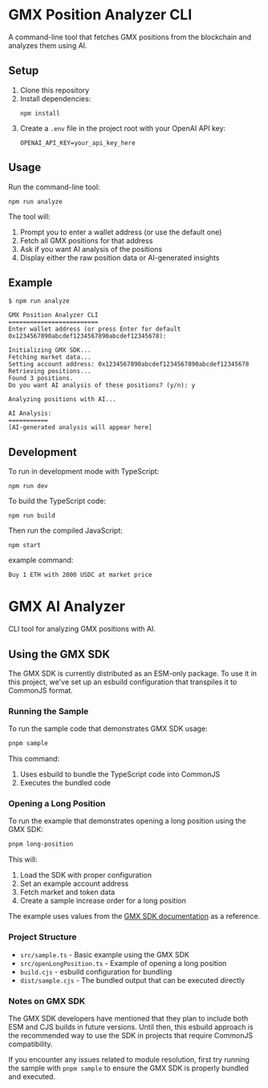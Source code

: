 # GMX Position Analyzer CLI

A command-line tool that fetches GMX positions from the blockchain and analyzes them using AI.

## Setup

1. Clone this repository
2. Install dependencies:
   ```
   npm install
   ```
3. Create a `.env` file in the project root with your OpenAI API key:
   ```
   OPENAI_API_KEY=your_api_key_here
   ```

## Usage

Run the command-line tool:

```
npm run analyze
```

The tool will:
1. Prompt you to enter a wallet address (or use the default one)
2. Fetch all GMX positions for that address
3. Ask if you want AI analysis of the positions
4. Display either the raw position data or AI-generated insights

## Example

```
$ npm run analyze

GMX Position Analyzer CLI
=========================
Enter wallet address (or press Enter for default 0x1234567890abcdef1234567890abcdef12345678): 

Initializing GMX SDK...
Fetching market data...
Setting account address: 0x1234567890abcdef1234567890abcdef12345678
Retrieving positions...
Found 3 positions.
Do you want AI analysis of these positions? (y/n): y

Analyzing positions with AI...

AI Analysis:
===========
[AI-generated analysis will appear here]
```

## Development

To run in development mode with TypeScript:

```
npm run dev
```

To build the TypeScript code:

```
npm run build
```

Then run the compiled JavaScript:

```
npm start
``` 

example command: 

```
Buy 1 ETH with 2000 USDC at market price
```

# GMX AI Analyzer

CLI tool for analyzing GMX positions with AI.

## Using the GMX SDK

The GMX SDK is currently distributed as an ESM-only package. To use it in this project, we've set up an esbuild configuration that transpiles it to CommonJS format.

### Running the Sample

To run the sample code that demonstrates GMX SDK usage:

```bash
pnpm sample
```

This command:
1. Uses esbuild to bundle the TypeScript code into CommonJS
2. Executes the bundled code

### Opening a Long Position

To run the example that demonstrates opening a long position using the GMX SDK:

```bash
pnpm long-position
```

This will:
1. Load the SDK with proper configuration
2. Set an example account address
3. Fetch market and token data
4. Create a sample increase order for a long position

The example uses values from the [GMX SDK documentation](https://github.com/gmx-io/gmx-interface/tree/master/sdk#open-long-position) as a reference.

### Project Structure

- `src/sample.ts` - Basic example using the GMX SDK
- `src/openLongPosition.ts` - Example of opening a long position
- `build.cjs` - esbuild configuration for bundling
- `dist/sample.cjs` - The bundled output that can be executed directly

### Notes on GMX SDK

The GMX SDK developers have mentioned that they plan to include both ESM and CJS builds in future versions. Until then, this esbuild approach is the recommended way to use the SDK in projects that require CommonJS compatibility.

If you encounter any issues related to module resolution, first try running the sample with `pnpm sample` to ensure the GMX SDK is properly bundled and executed.